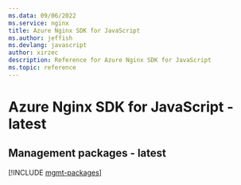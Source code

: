 ```yaml
---
ms.data: 09/06/2022
ms.service: nginx
title: Azure Nginx SDK for JavaScript
ms.author: jeffish
ms.devlang: javascript
author: xirzec
description: Reference for Azure Nginx SDK for JavaScript
ms.topic: reference
---
```

# Azure Nginx SDK for JavaScript - latest

## Management packages - latest
[!INCLUDE [mgmt-packages](nginx-mgmt-index.md)]